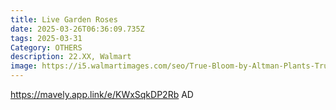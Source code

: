 ```yaml
---
title: Live Garden Roses
date: 2025-03-26T06:36:09.735Z
tags: 2025-03-31
Category: OTHERS
description: 22.XX, Walmart
image: https://i5.walmartimages.com/seo/True-Bloom-by-Altman-Plants-True-Love-PP28929-Red-Rose-Bush-6qt-Pot-Live-Garden-Roses-Full-Sun_32485649-ac31-4007-b45a-64a4aa7a2cb0.29984c6ed437112c1969ee62161604d3.jpeg?odnHeight=640&odnWidth=640&odnBg=FFFFFF
---
```

https://mavely.app.link/e/KWxSqkDP2Rb    AD